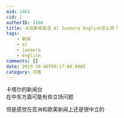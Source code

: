 ```yaml
---
aid: 1461
cid: 1
authorID: 2104
title: 半岛新闻英语 Al Jazeera English怎么样？
tags:
    - 新闻
    - al
    - jazeera
    - english
comments: []
date: 2019-10-06T00:17:00.000Z
category: 问答
---
```


卡塔尔的新闻台  
在中东方面可能有些立场问题

但是感觉在亚洲和欧美新闻上还是很中立的
